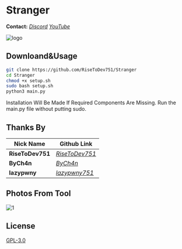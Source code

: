 #                                 Stranger

**Contact:**
[*Discord*](https://discord.gg/pnmP8NHphr)
[*YouTube*](https://www.youtube.com/channel/UCdi2xN2EYCRR3PSGEy7HHvw)


![logo](https://cdn.discordapp.com/attachments/742135407583559690/817698143134941185/MOSHED-2021-3-6-10-0-7.gif)

## Downloand&Usage

```bash
git clone https://github.com/RiseToDev751/Stranger
cd Stranger
chmod +x setup.sh
sudo bash setup.sh
python3 main.py
```
Installation Will Be Made If Required Components Are Missing.
Run the main.py file without putting sudo.

## Thanks By

Nick Name | Github Link
--- | --- 
**RiseToDev751** | [*RiseToDev751*](https://github.com/RiseToDev751)
**ByCh4n**  | [*ByCh4n*](https://github.com/ByCh4n/)
**lazypwny** | [*lazypwny751*](https://github.com/lazypwny751)

## Photos From Tool

![1](https://cdn.discordapp.com/attachments/742135407583559690/817500311764729866/unknown.png)

## License
[GPL-3.0](https://choosealicense.com/licenses/gpl-3.0/)

